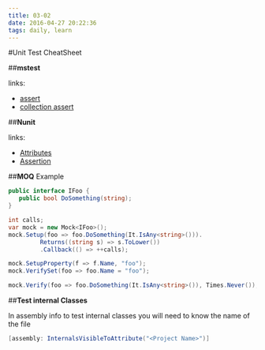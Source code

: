 ```yaml
---
title: 03-02
date: 2016-04-27 20:22:36
tags: daily, learn
---
```


#Unit Test CheatSheet

##**mstest**

links:
* [assert](https://msdn.microsoft.com/en-us/library/microsoft.visualstudio.testtools.unittesting.assert.aspx)
* [collection assert](https://msdn.microsoft.com/en-us/library/microsoft.visualstudio.testtools.unittesting.collectionassert.aspx)

##**Nunit**

links:
* [Attributes](https://github.com/nunit/docs/wiki/Attributes)
* [Assertion](https://github.com/nunit/docs/wiki/Assertions)

##**MOQ**
Example
```cs
public interface IFoo {
   public bool DoSomething(string);
}

int calls;
var mock = new Mock<IFoo>();
mock.Setup(foo => foo.DoSomething(It.IsAny<string>())).
         Returns((string s) => s.ToLower())
         .Callback(() => ++calls);

mock.SetupProperty(f => f.Name, "foo");
mock.VerifySet(foo => foo.Name = "foo");

mock.Verify(foo => foo.DoSomething(It.IsAny<string>()), Times.Never());
```

##**Test internal Classes**

In assembly info to test internal classes you will need to know the name of the file
```cs
[assembly: InternalsVisibleToAttribute("<Project Name>")]
```
